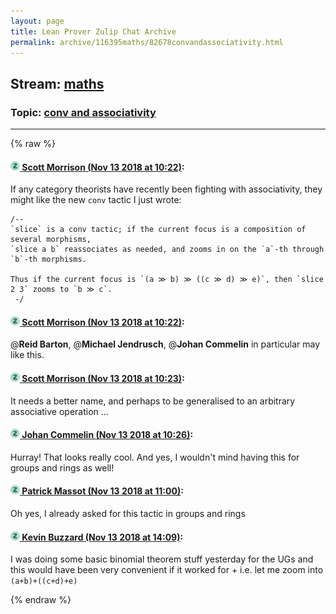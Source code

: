 ```yaml
---
layout: page
title: Lean Prover Zulip Chat Archive 
permalink: archive/116395maths/82678convandassociativity.html
---
```


## Stream: [maths](index.html)
### Topic: [conv and associativity](82678convandassociativity.html)

---


{% raw %}
#### [![Click to go to Zulip](../../assets/img/zulip2.png) Scott Morrison (Nov 13 2018 at 10:22)](https://leanprover.zulipchat.com/#narrow/stream/116395-maths/topic/conv%20and%20associativity/near/147579358):
If any category theorists have recently been fighting with associativity, they might like the new `conv` tactic I just wrote:
```
/-- 
`slice` is a conv tactic; if the current focus is a composition of several morphisms,
`slice a b` reassociates as needed, and zooms in on the `a`-th through `b`-th morphisms.
    
Thus if the current focus is `(a ≫ b) ≫ ((c ≫ d) ≫ e)`, then `slice 2 3` zooms to `b ≫ c`.
 -/
```

#### [![Click to go to Zulip](../../assets/img/zulip2.png) Scott Morrison (Nov 13 2018 at 10:22)](https://leanprover.zulipchat.com/#narrow/stream/116395-maths/topic/conv%20and%20associativity/near/147579364):
@**Reid Barton**, @**Michael Jendrusch**, @**Johan Commelin** in particular may like this.

#### [![Click to go to Zulip](../../assets/img/zulip2.png) Scott Morrison (Nov 13 2018 at 10:23)](https://leanprover.zulipchat.com/#narrow/stream/116395-maths/topic/conv%20and%20associativity/near/147579390):
It needs a better name, and perhaps to be generalised to an arbitrary associative operation ...

#### [![Click to go to Zulip](../../assets/img/zulip2.png) Johan Commelin (Nov 13 2018 at 10:26)](https://leanprover.zulipchat.com/#narrow/stream/116395-maths/topic/conv%20and%20associativity/near/147579530):
Hurray! That looks really cool. And yes, I wouldn't mind having this for groups and rings as well!

#### [![Click to go to Zulip](../../assets/img/zulip2.png) Patrick Massot (Nov 13 2018 at 11:00)](https://leanprover.zulipchat.com/#narrow/stream/116395-maths/topic/conv%20and%20associativity/near/147580947):
Oh yes, I already asked for this tactic in groups and rings

#### [![Click to go to Zulip](../../assets/img/zulip2.png) Kevin Buzzard (Nov 13 2018 at 14:09)](https://leanprover.zulipchat.com/#narrow/stream/116395-maths/topic/conv%20and%20associativity/near/147589525):
I was doing some basic binomial theorem stuff yesterday for the UGs and this would have been very convenient if it worked for + i.e. let me zoom into `(a+b)+((c+d)+e)`


{% endraw %}
